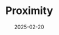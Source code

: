 ---  
layout: startup_page  
title: "Proximity"  
id: "proximityhealth.com"  
permalink: "/proximityproximityhealth.com02202025/"  
website: "https://www.proximityhealth.com/"  
funding_round: "Seed"  
funding_amount: "$3M"  
investors: "LRVHealth, Commonweal Ventures"  
about: "Proximity is an intelligent automation platform that maximizes 340B drug discount revenue for healthcare providers. It centralizes 340B program management by connecting and combining data across wholesalers, third-party administrators, and EHR systems to provide insights, automate revenue recovery, and facilitate program compliance."  
markets: "Healthtech"  
hq: "Chicago, Illinois, United States"  
founded_year: "2019"  
linkedin: "https://www.linkedin.com/company/generalproximity"  
twitter: "https://twitter.com/proxbio"  
instagram: ""  
facebook: ""  
crunchbase: "https://www.crunchbase.com/organization/proximity-insight"  
pitchbook: "https://pitchbook.com/profiles/company/439898-59"  

date_display: "20-Feb-2025"  
date: "2025-02-20"

# SEO Optimization  
meta_title: "Proximity - Seed Funding ($3M)"  
meta_description: "Proximity, Proximity is an intelligent automation platform that maximizes 340B drug discount revenue for healthcare providers. It centralizes 340B program manage..."  
meta_keywords: "Proximity, Healthtech, Seed funding"  
canonical_url: "https://startup.projectstartups.com/proximityproximityhealth.com02202025/"  
---